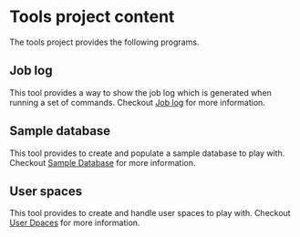 # Tools project content

The tools project provides the following programs.

## Job log

This tool provides a way to show the job log which is generated when running a set of commands. Checkout [Job log](.\Jobloglist\joblog.md) for more information.

## Sample database

This tool provides to create and populate a sample database to play with. Checkout [Sample Database](.\SampleDatabase\sample_database.md) for more information.

## User spaces

This tool provides to create and handle user spaces to play with. Checkout [User Dpaces](.\UserSpaces\user_spaces.md) for more information.
